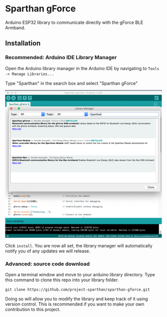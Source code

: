 # Sparthan gForce

Arduino ESP32 library to communicate directly with the gForce BLE Armband.

## Installation

### Recommended: Arduino IDE Library Manager
Open the Arduino library manager in the Arduino IDE by navigating to `Tools -> Manage Libraries...`

Type "Sparthan" in the search box and select "Sparthan gForce"

![alt text](https://raw.githubusercontent.com/project-sparthan/project-sparthan.github.io/master/images/library_manager.png)

Click `install`. You are now all set, the library manager will automatically notify you of any updates we will release. 


### Advanced: source code download 
Open a terminal window and move to your arduino library directory. Type this command to clone this repo into your library folder.

    git clone https://github.com/project-sparthan/sparthan-gforce.git

 Doing so will allow you to modify the library and keep track of it using version control. This is recommended if you want to make your own contribution to this project.
